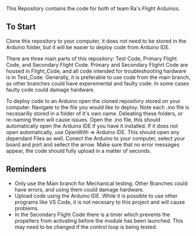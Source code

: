 This Repository contains the code for both of team Ra's Flight Arduinos.

## To Start
Clone this repository to your computer, it does not need to be stored in the Arduino folder, but it will be easier to deploy code from Arduino
IDE.

There are three main parts of this repository: Test Code, Primary Flight Code, and Secondary Flight Code. Primary and Secondary Flighrt Code are housed in Flight_Code, and all code intended for troubleshooting hardware is in Test_Code. Generally, it is preferable to use code from the main branch, as other branches could have experemental and faulty code. In some cases faulty code could damage hardware. 

To deploy code to an Arduino open the cloned repository stored on your computer. Navigate to the file you would like to deploy. Note each .ino file is necesarilly stored in a folder of it's own name. Deleating these folders, or re-naming them will cause issues. Open the .ino file, this should automatically open the Arduino IDE if you have it installed. If it does not open automatically, use OpenWith => Arduino IDE. This should open any dependant Files as well. Conect the Arduino to your computer, select your board and port and sellect the arrow. Make sure that no error messages appear, the code should fully upload in a matter of seconds.

## Reminders
- Only use the Main branch for Mechanical testing. Other Branches could have errors, and using them could damage hardware.
- Upload code using the Arduino IDE. While it is possible to use other programs like VS Code, it is not necesary to this project and will cause problems.
- In the Secondary Flight Code there is a timer which prevents the propellers from activating before the module has been launched. This may need to be changed if the control loop is being tested.
